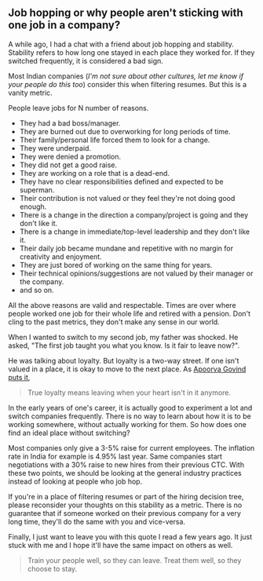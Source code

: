 ## Job hopping or why people aren't sticking with one job in a company?

A while ago, I had a chat with a friend about job hopping and stability. Stability refers to how long one stayed in each place they worked for. If they switched frequently, it is considered a bad sign.

Most Indian companies (*I'm not sure about other cultures, let me know if your people do this too*)  consider this when filtering resumes. But this is a vanity metric.

People leave jobs for N number of reasons.
- They had a bad boss/manager.
- They are burned out due to overworking for long periods of time.
- Their family/personal life forced them to look for a change.
- They were underpaid.
- They were denied a promotion.
- They did not get a good raise.
- They are working on a role that is a dead-end.
- They have no clear responsibilities defined and expected to be superman.
- Their contribution is not valued or they feel they're not doing good enough.
- There is a change in the direction a company/project is going and they don't like it.
- There is a change in immediate/top-level leadership and they don't like it.
- Their daily job became mundane and repetitive with no margin for creativity and enjoyment.
- They are just bored of working on the same thing for years.
- Their technical opinions/suggestions are not valued by their manager or the company.
- and so on.

All the above reasons are valid and respectable. Times are over where people worked one job for their whole life and retired with a pension. Don't cling to the past metrics, they don't make any sense in our world.

When I wanted to switch to my second job, my father was shocked. He asked, "The first job taught you what you know. Is it fair to leave now?".

He was talking about loyalty. But loyalty is a two-way street. If one isn't valued in a place, it is okay to move to the next place. As [Apoorva Govind puts it](https://apoorvagovind.substack.com/p/how-to-waste-your-career-one-comfortable),

> True loyalty means leaving when your heart isn't in it anymore.

In the early years of one's career, it is actually good to experiment a lot and switch companies frequently. There is no way to learn about how it is to be working somewhere, without actually working for them. So how does one find an ideal place without switching?

Most companies only give a 3-5% raise for current employees. The inflation rate in India for example is 4.95% last year. Same companies start negotiations with a 30% raise to new hires from their previous CTC. With these two points, we should be looking at the general industry practices instead of looking at people who job hop.

If you're in a place of filtering resumes or part of the hiring decision tree, please reconsider your thoughts on this stability as a metric. There is no guarantee that if someone worked on their previous company for a very long time, they'll do the same with you and vice-versa.

Finally, I just want to leave you with this quote I read a few years ago. It just stuck with me and I hope it'll have the same impact on others as well.

> Train your people well, so they can leave. Treat them well, so they choose to stay.